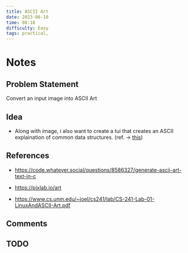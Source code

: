 ```yaml
---
title: ASCII Art
date: 2023-06-10
time: 08:18
difficulty: Easy
tags: practical,
---
```


# Notes

## Problem Statement

Convert an input image into ASCII Art

## Idea

- Along with image, i also want to create a tui that creates an ASCII explaination of common data structures. (ref. -> [this](https://blog.regehr.org/archives/1653))

## References

- https://code.whatever.social/questions/8586327/generate-ascii-art-text-in-c

- https://pixlab.io/art

- https://www.cs.unm.edu/~joel/cs241/lab/CS-241-Lab-01-LinuxAndASCII-Art.pdf

## Comments


## TODO

